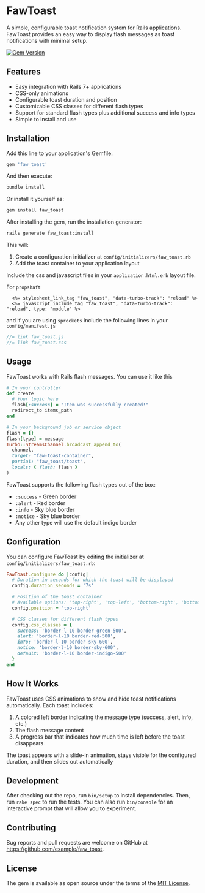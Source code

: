 # FawToast
A simple, configurable toast notification system for Rails applications. FawToast provides an easy way to display flash messages as toast notifications with minimal setup.

[![Gem Version](https://badge.fury.io/rb/faw_toast.svg)](https://badge.fury.io/rb/faw_toast)

## Features

- Easy integration with Rails 7+ applications
- CSS-only animations
- Configurable toast duration and position
- Customizable CSS classes for different flash types
- Support for standard flash types plus additional success and info types
- Simple to install and use

## Installation

Add this line to your application's Gemfile:

```ruby
gem 'faw_toast'
```

And then execute:

```bash
bundle install
```

Or install it yourself as:

```bash
gem install faw_toast
```

After installing the gem, run the installation generator:

```bash
rails generate faw_toast:install
```

This will:
1. Create a configuration initializer at `config/initializers/faw_toast.rb`
2. Add the toast container to your application layout

Include the css and javascript files in your `application.html.erb` layout file.

For `propshaft`
```erb
  <%= stylesheet_link_tag "faw_toast", "data-turbo-track": "reload" %>
  <%= javascript_include_tag "faw_toast", "data-turbo-track": "reload", type: "module" %>
```
and if you are using `sprockets` include the following lines in your `config/manifest.js`
```javascript
//= link faw_toast.js
//= link faw_toast.css
```

## Usage

FawToast works with Rails flash messages. You can use it like this

```ruby
# In your controller
def create
  # Your logic here
  flash[:success] = "Item was successfully created!"
  redirect_to items_path
end
```

```ruby
# In your background job or service object
flash = {}
flash[type] = message
Turbo::StreamsChannel.broadcast_append_to(
  channel,
  target: "faw-toast-container",
  partial: "faw_toast/toast",
  locals: { flash: flash }
)
```

FawToast supports the following flash types out of the box:
- `:success` - Green border
- `:alert` - Red border
- `:info` - Sky blue border
- `:notice` - Sky blue border
- Any other type will use the default indigo border

## Configuration

You can configure FawToast by editing the initializer at `config/initializers/faw_toast.rb`:

```ruby
FawToast.configure do |config|
  # Duration in seconds for which the toast will be displayed
  config.duration_seconds = '7s'

  # Position of the toast container
  # Available options: 'top-right', 'top-left', 'bottom-right', 'bottom-left', 'top-center', 'bottom-center'
  config.position = 'top-right'

  # CSS classes for different flash types
  config.css_classes = {
    success: 'border-l-10 border-green-500',
    alert: 'border-l-10 border-red-500',
    info: 'border-l-10 border-sky-600',
    notice: 'border-l-10 border-sky-600',
    default: 'border-l-10 border-indigo-500'
  }
end
```

## How It Works

FawToast uses CSS animations to show and hide toast notifications automatically. Each toast includes:

1. A colored left border indicating the message type (success, alert, info, etc.)
2. The flash message content
3. A progress bar that indicates how much time is left before the toast disappears

The toast appears with a slide-in animation, stays visible for the configured duration, and then slides out automatically

## Development

After checking out the repo, run `bin/setup` to install dependencies. Then, run `rake spec` to run the tests. You can also run `bin/console` for an interactive prompt that will allow you to experiment.

## Contributing

Bug reports and pull requests are welcome on GitHub at https://github.com/example/faw_toast.

## License

The gem is available as open source under the terms of the [MIT License](https://opensource.org/licenses/MIT).
